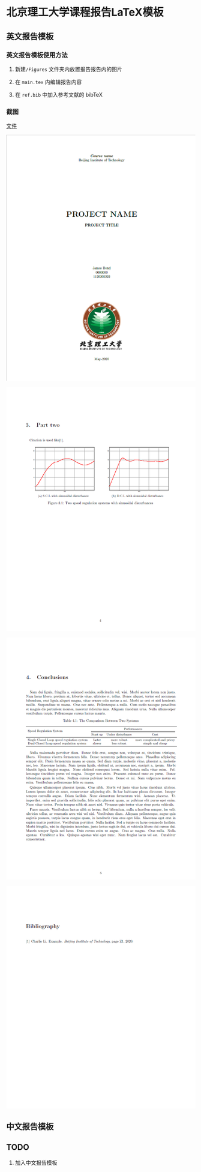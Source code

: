 # 北京理工大学课程报告LaTeX模板

## 英文报告模板

### 英文报告模板使用方法

1. 新建`/Figures` 文件夹内放置报告报告内的图片

2. 在 `main.tex` 内编辑报告内容

3. 在 `ref.bib` 中加入参考文献的 bibTeX


### 截图

[文件](例子.pdf)

![image-20200627020959052](figure\image-20200627020959052.png)

![image-20200627021105010](figure\image-20200627021105010.png)

![image-20200627021022953](figure\image-20200627021022953.png)

![image-20200627021038690](figure\image-20200627021038690.png)

## 中文报告模板





## TODO

1. 加入中文报告模板